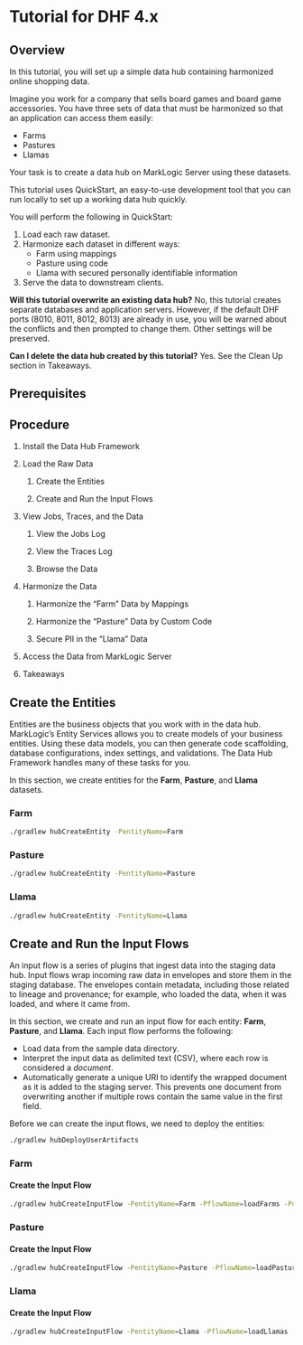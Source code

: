 # Tutorial for DHF 4.x

## Overview
In this tutorial, you will set up a simple data hub containing harmonized online shopping data.

Imagine you work for a company that sells board games and board game accessories. You have three sets of data that must be harmonized so that an application can
access them easily:

* Farms
* Pastures
* Llamas

Your task is to create a data hub on MarkLogic Server using these datasets.

This tutorial uses QuickStart, an easy-to-use development tool that you can run locally to set up a working data hub quickly.

You will perform the following in QuickStart:

1. Load each raw dataset.
2. Harmonize each dataset in different ways:
    * Farm using mappings
    * Pasture using code
    * Llama with secured personally identifiable information
3. Serve the data to downstream clients.

**Will this tutorial overwrite an existing data hub?**
No, this tutorial creates separate databases and application servers. However, if the default DHF ports (8010, 8011, 8012, 8013) are already in use, you will be
warned about the conflicts and then prompted to change them. Other settings will be preserved.

**Can I delete the data hub created by this tutorial?**
Yes. See the Clean Up section in Takeaways.

## Prerequisites


## Procedure
1. Install the Data Hub Framework

2. Load the Raw Data

    1. Create the Entities

    2. Create and Run the Input Flows

3. View Jobs, Traces, and the Data

    1. View the Jobs Log

    2. View the Traces Log

    3. Browse the Data

4. Harmonize the Data

    1. Harmonize the “Farm” Data by Mappings

    2. Harmonize the “Pasture” Data by Custom Code

    3. Secure PII in the “Llama” Data

5. Access the Data from MarkLogic Server

6. Takeaways


## Create the Entities
Entities are the business objects that you work with in the data hub. MarkLogic’s Entity Services allows you to create models of your business entities. Using
these data models, you can then generate code scaffolding, database configurations, index settings, and validations. The Data Hub Framework handles many of
these tasks for you.

In this section, we create entities for the **Farm**, **Pasture**, and **Llama** datasets.

### Farm
````bash
./gradlew hubCreateEntity -PentityName=Farm
````

### Pasture
````bash
./gradlew hubCreateEntity -PentityName=Pasture
````

### Llama
````bash
./gradlew hubCreateEntity -PentityName=Llama
````

## Create and Run the Input Flows
An input flow is a series of plugins that ingest data into the staging data hub. Input flows wrap incoming raw data in envelopes and store them in the staging
database. The envelopes contain metadata, including those related to lineage and provenance; for example, who loaded the data, when it was loaded, and where it
came from.

In this section, we create and run an input flow for each entity: **Farm**, **Pasture**, and **Llama**. Each input flow performs the following:

* Load data from the sample data directory.
* Interpret the input data as delimited text (CSV), where each row is considered a _document_.
* Automatically generate a unique URI to identify the wrapped document as it is added to the staging server. This prevents one document from overwriting another
if multiple rows contain the same value in the first field.

Before we can create the input flows, we need to deploy the entities:

````bash
./gradlew hubDeployUserArtifacts
````

### Farm

#### Create the Input Flow
````bash
./gradlew hubCreateInputFlow -PentityName=Farm -PflowName=loadFarms -PdataFormat=json -PpluginFormat=sjs
````

<!-- #### Run the Input Flow
````bash
mlcp import \
    -transform_module "/data-hub/4/transforms/mlcp-flow-transform.sjs" \
    -transform_param "entity-name=Farm,flow-name=loadFarms,jobId=cl-farms" \
    -input_file_path "/data/farms" \
    -input_file_type "json" \
    -output_uri_replace "/data,''" \
    -host "localhost" \
    -port "8010" \
    -username "admin" \
    -password "admin" \
    -mode "local"
```` -->

### Pasture

#### Create the Input Flow
````bash
./gradlew hubCreateInputFlow -PentityName=Pasture -PflowName=loadPastures -PdataFormat=json -PpluginFormat=sjs
````

<!-- #### Run the Input Flow
````bash
mlcp import \
    -transform_module "/data-hub/4/transforms/mlcp-flow-transform.sjs" \
    -transform_param "entity-name=Pasture,flow-name=loadPastures,jobId=cl-pastures" \
    -input_file_path "/data/pastures" \
    -input_file_type "json" \
    -output_uri_replace "/data,''" \
    -host "localhost" \
    -port "8010" \
    -username "admin" \
    -password "admin" \
    -mode "local"
```` -->

### Llama

#### Create the Input Flow
````bash
./gradlew hubCreateInputFlow -PentityName=Llama -PflowName=loadLlamas -PdataFormat=json -PpluginFormat=sjs
````

<!-- #### Run the Input Flow
````bash
mlcp import \
    -transform_module "/data-hub/4/transforms/mlcp-flow-transform.sjs" \
    -transform_param "entity-name=Llama,flow-name=loadLlamas,jobId=cl-llamas" \
    -input_file_path "/data/llamas" \
    -input_file_type "json" \
    -output_uri_replace "/data,''" \
    -host "localhost" \
    -port "8010" \
    -username "admin" \
    -password "admin" \
    -mode "local"
```` -->

